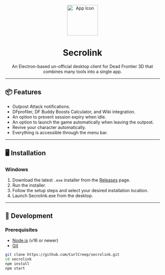 <p align="center">
  <img src="assets/icon.ico" width="100" alt="App Icon">
</p>

<h1 align="center">Secrolink</h1>

<p align="center">
  An Electron-based un-official desktop client for Dead Frontier 3D that combines many tools into a single app.
</p>

---

## 📦 Features

- Outpost Attack notifications.
- DFprofiler, DF Buddy Boosts Calculator, and Wiki integration.
- An option to prevent session expiry when idle.
- An option to launch the game automatically when leaving the outpost.
- Revive your character automatically.
- Everything is accessible through the menu bar.

---

## 🖥 Installation

### Windows

1. Download the latest `.exe` installer from the [Releases](https://github.com/CurlCreep/secrolink/releases/download/v1.0.0/Secrolink.Setup.1.0.0.exe) page.
2. Run the installer.
3. Follow the setup steps and select your desired installation location.
4. Launch Secrolink.exe from the desktop.

---

## 🚀 Development

### Prerequisites

- [Node.js](https://nodejs.org/) (v16 or newer)
- [Git](https://git-scm.com/)

```bash
git clone https://github.com/CurlCreep/secrolink.git
cd secrolink
npm install
npm start
